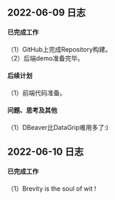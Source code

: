 ## 2022-06-09 日志
#### 已完成工作   
（1）GitHub上完成Repository构建。  
（2）后端demo准备完毕。  
#### 后续计划  
（1）前端代码准备。  
#### 问题、思考及其他  
（1）DBeaver比DataGrip难用多了:)  
## 2022-06-10 日志
#### 已完成工作
（1）Brevity is the soul of wit !  
  